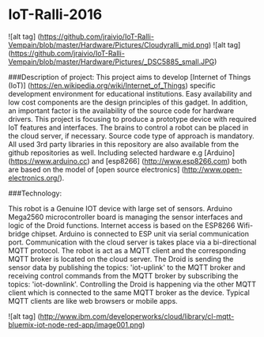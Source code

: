 # IoT-Ralli-2016
![alt tag] (https://github.com/jraivio/IoT-Ralli-Vempain/blob/master/Hardware/Pictures/Cloudyralli_mid.png) ![alt tag] (https://github.com/jraivio/IoT-Ralli-Vempain/blob/master/Hardware/Pictures/_DSC5885_small.JPG)

###Description of project:
This project aims to develop [Internet of Things (IoT)] (https://en.wikipedia.org/wiki/Internet_of_Things) specific development environment for educational institutions. Easy availability and low cost components are the design principles of this gadget. In addition, an important factor is the availability of the source code for hardware drivers. This project is focusing to produce a prototype device with required IoT features and interfaces. The brains to control a robot can be placed in the cloud server, if necessary.
Source code type of approach is mandatory. All used 3rd party libraries in this repository are also available from the github repositories as well. Including selected hardware e.g [Arduino] (https://www.arduino.cc) and [esp8266] (http://www.esp8266.com) both are based on the model of [open source electronics] (http://www.open-electronics.org/). 

###Technology:    

This robot is a Genuine IOT device with large set of sensors. Arduino Mega2560 microcontroller board is managing the sensor interfaces and logic of the Droid functions. Internet access is based on the ESP8266 Wifi-bridge chipset. Arduino is connected to ESP unit via serial communication port. Communication with the cloud server is takes place via a bi-directional MQTT protocol. The robot is act as a MQTT client and the corresponding MQTT broker is located on the cloud server. The Droid is sending the sensor data by publishing the topics: 'iot-uplink'  to the MQTT broker and receiving control commands from the MQTT broker by subscribing the topics: 'iot-downlink'. Controlling the Droid is happening via the other MQTT client which is connected to the same MQTT broker as the device. Typical MQTT clients are like web browsers or mobile apps.    

![alt tag] (http://www.ibm.com/developerworks/cloud/library/cl-mqtt-bluemix-iot-node-red-app/image001.png)
